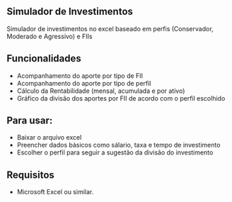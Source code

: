 ## Simulador de Investimentos
  Simulador de investimentos no excel baseado em perfis (Conservador, Moderado e Agressivo) e FIIs

 ## Funcionalidades
   - Acompanhamento do aporte por tipo de FII
   - Acompanhamento do aporte por tipo de perfil
   - Cálculo da Rentabilidade (mensal, acumulada e por ativo)
   - Gráfico da divisão dos aportes por FII de acordo com o perfil escolhido

 ## Para usar:
   - Baixar o arquivo excel
   - Preencher dados básicos como sálario, taxa e tempo de investimento
   - Escolher o perfil para seguir a sugestão da divisão do investimento

 ## Requisitos
   - Microsoft Excel ou similar.


<!--
**Willhuu/Willhuu** is a ✨ _special_ ✨ repository because its `README.md` (this file) appears on your GitHub profile.

Here are some ideas to get you started:

- 🔭 I’m currently working on ...
- 🌱 I’m currently learning ...
- 👯 I’m looking to collaborate on ...
- 🤔 I’m looking for help with ...
- 💬 Ask me about ...
- 📫 How to reach me: ...
- 😄 Pronouns: ...
- ⚡ Fun fact: ...
-->
